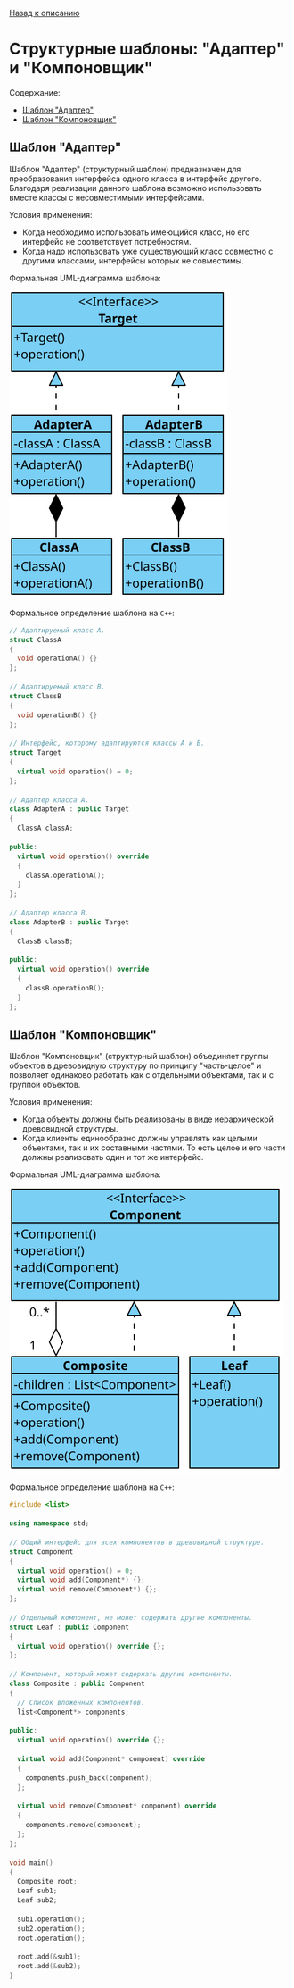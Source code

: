 [Назад к описанию](../../README.md)

# Структурные шаблоны: "Адаптер" и "Компоновщик"

Содержание:
- [Шаблон "Адаптер"](#Шаблон-Адаптер)
- [Шаблон "Компоновщик"](#Шаблон-Компоновщик)

## Шаблон "Адаптер"

Шаблон "Адаптер" (структурный шаблон) предназначен для преобразования интерфейса одного класса в интерфейс другого. Благодаря реализации данного шаблона возможно использовать вместе классы с несовместимыми интерфейсами.

Условия применения:
- Когда необходимо использовать имеющийся класс, но его интерфейс не соответствует потребностям.
- Когда надо использовать уже существующий класс совместно с другими классами, интерфейсы которых не совместимы.

Формальная UML-диаграмма шаблона:

![Шаблон "Адаптер"](adapter.svg)

Формальное определение шаблона на `C++`:

```c++
// Адаптируемый класс A.
struct ClassA
{
  void operationA() {}
};

// Адаптируемый класс B.
struct ClassB
{
  void operationB() {}
};

// Интерфейс, которому адаптируются классы A и B.
struct Target
{
  virtual void operation() = 0;
};

// Адаптер класса А.
class AdapterA : public Target
{
  ClassA classA;

public:
  virtual void operation() override
  {
    classA.operationA();
  }
};

// Адаптер класса B.
class AdapterB : public Target
{
  ClassB classB;

public:
  virtual void operation() override
  {
    classB.operationB();
  }
};
```

## Шаблон "Компоновщик"

Шаблон "Компоновщик" (структурный шаблон) объединяет группы объектов в древовидную структуру по принципу "часть-целое" и позволяет одинаково работать как с отдельными объектами, так и с группой объектов.

Условия применения:
- Когда объекты должны быть реализованы в виде иерархической древовидной структуры.
- Когда клиенты единообразно должны управлять как целыми объектами, так и их составными частями. То есть целое и его части должны реализовать один и тот же интерфейс.

Формальная UML-диаграмма шаблона:

![Шаблон "Компоновщик"](composite.svg)

Формальное определение шаблона на `C++`:

```c++
#include <list>

using namespace std;

// Общий интерфейс для всех компонентов в древовидной структуре.
struct Component
{
  virtual void operation() = 0;
  virtual void add(Component*) {};
  virtual void remove(Component*) {};
};

// Отдельный компонент, не может содержать другие компоненты.
struct Leaf : public Component
{
  virtual void operation() override {};
};

// Компонент, который может содержать другие компоненты.
class Composite : public Component
{
  // Список вложенных компонентов.
  list<Component*> components;

public:
  virtual void operation() override {};

  virtual void add(Component* component) override
  {
    components.push_back(component);
  };

  virtual void remove(Component* component) override
  {
    components.remove(component);
  };
};

void main()
{
  Composite root;
  Leaf sub1;
  Leaf sub2;

  sub1.operation();
  sub2.operation();
  root.operation();

  root.add(&sub1);
  root.add(&sub2);
}
```